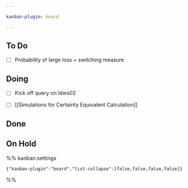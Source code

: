 ```yaml
---

kanban-plugin: board

---
```


## To Do

- [ ] Probability of large loss + switching measure


## Doing

- [ ] Kick off query on ldws02
- [ ] [[Simulations for Certainty Equivalent Calculation]]


## Done



## On Hold





%% kanban:settings
```
{"kanban-plugin":"board","list-collapse":[false,false,false,false]}
```
%%